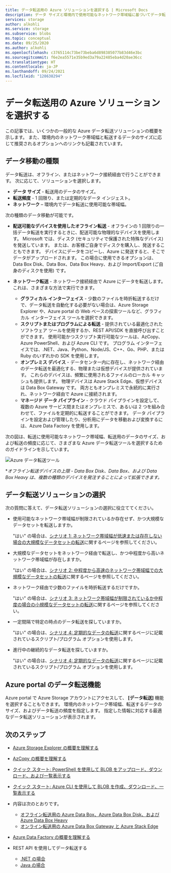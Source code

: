 ```yaml
---
title: データ転送用の Azure ソリューションを選択する | Microsoft Docs
description: データ サイズと環境内で使用可能なネットワーク帯域幅に基づいてデータ転送用の Azure ソリューションを選択する方法について学習します。
services: storage
author: alkohli
ms.service: storage
ms.subservice: blobs
ms.topic: conceptual
ms.date: 09/25/2020
ms.author: alkohli
ms.openlocfilehash: c3765114c73be73beba6d898385077b83d46e3bc
ms.sourcegitcommit: f6e2ea5571e35b9ed3a79a22485eba4d20ae36cc
ms.translationtype: HT
ms.contentlocale: ja-JP
ms.lasthandoff: 09/24/2021
ms.locfileid: "128638294"
---
```

# <a name="choose-an-azure-solution-for-data-transfer"></a>データ転送用の Azure ソリューションを選択する

この記事では、いくつかの一般的な Azure データ転送ソリューションの概要を示します。 また、環境内のネットワーク帯域幅と転送するデータのサイズに応じて推奨されるオプションへのリンクも記載されています。

## <a name="types-of-data-movement"></a>データ移動の種類

データ転送は、オフライン、またはネットワーク接続経由で行うことができます。 次に応じて、ソリューションを選択します。

- **データ サイズ** - 転送用のデータのサイズ。
- **転送頻度** - 1 回限り、または定期的なデータ インジェスト。
- **ネットワーク** – 環境内でデータ転送に使用可能な帯域幅。

次の種類のデータ移動が可能です。

- **配送可能なデバイスを使用したオフライン転送** - オフラインの 1 回限りの一括データ転送を実行するときに、配送可能な物理的なデバイスを使用します。 Microsoft では、ディスク (セキュリティで保護された特殊なデバイス) を発送しています。 または、お客様ご自身でディスクを購入し、発送することもできます。 デバイスにデータをコピーし、Azure に発送すると、そこでデータがアップロードされます。  この場合に使用できるオプションは、Data Box Disk、Data Box、Data Box Heavy、および Import/Export (ご自身のディスクを使用) です。

- **ネットワーク転送** - ネットワーク接続経由で Azure にデータを転送します。 これは、さまざまな方法で実行できます。

  - **グラフィカル インターフェイス** - 少数のファイルを時折転送するだけで、データ転送を自動化する必要がない場合は、Azure Storage Explorer や、Azure portal の Web ベースの探索ツールなど、グラフィカル インターフェイス ツールを選択できます。
  - **スクリプトまたはプログラムによる転送** - 提供されている最適化されたソフトウェア ツールを使用するか、REST API/SDK を直接呼び出すことができます。 使用可能かつスクリプト実行可能なツールは、AzCopy、Azure PowerShell、および Azure CLI です。 プログラム インターフェイスでは、.NET、Java、Python、Node/JS、C++、Go、PHP、または Ruby のいずれかの SDK を使用します。
  - **オンプレミス デバイス** - データセンター内に存在し、ネットワーク経由のデータ転送を最適化する、物理または仮想デバイスが提供されています。 これらのデバイスは、頻繁に使用されるファイルのローカル キャッシュも提供します。 物理デバイスは Azure Stack Edge、仮想デバイスは Data Box Gateway です。 両方ともオンプレミスで永続的に実行され、ネットワーク経由で Azure に接続されます。
  - **マネージド データ パイプライン** - クラウド パイプラインを設定して、複数の Azure サービス間またはオンプレミスで、あるいは 2 つを組み合わせて、ファイルを定期的に転送することができます。 データ パイプラインを設定および管理したり、分析用にデータを移動および変換するには、Azure Data Factory を使用します。

次の図は、転送に使用可能なネットワーク帯域幅、転送用のデータのサイズ、および転送の頻度に応じて、さまざまな Azure データ転送ツールを選択するためのガイドラインを示しています。

![Azure データ転送ツール](media/storage-choose-data-transfer-solution/azure-data-transfer-options-3.png)

**オフライン転送デバイスの上限 - Data Box Disk、Data Box、および Data Box Heavy は、複数の種類のデバイスを発注することによって拡張できます。*

## <a name="selecting-a-data-transfer-solution"></a>データ転送ソリューションの選択

次の質問に答えて、データ転送ソリューションの選択に役立ててください。

- 使用可能なネットワーク帯域幅が制限されているか存在せず、かつ大規模なデータセットを転送しますか。

    "はい" の場合は、[シナリオ 1: ネットワーク帯域幅が低速または存在しない場合の大規模なデータセットの転送](storage-solution-large-dataset-low-network.md)に関するページを参照してください。
- 大規模なデータセットをネットワーク経由で転送し、かつ中程度から高いネットワーク帯域幅が存在しますか。

    "はい" の場合は、[シナリオ 2: 中程度から高速のネットワーク帯域幅での大規模なデータセットの転送](storage-solution-large-dataset-moderate-high-network.md)に関するページを参照してください。
- ネットワーク経由で少数のファイルを時折転送するだけですか。

    "はい" の場合は、[シナリオ 3: ネットワーク帯域幅が制限されているか中程度の場合の小規模なデータセットの転送](storage-solution-small-dataset-low-moderate-network.md)に関するページを参照してください。
- 一定間隔で特定の時点のデータ転送を探していますか。

    "はい" の場合は、[シナリオ 4: 定期的なデータの転送](storage-solution-periodic-data-transfer.md)に関するページに記載されているスクリプト/プログラム オプションを使用します。
- 進行中の継続的なデータ転送を探していますか。

    "はい" の場合は、[シナリオ 4: 定期的なデータの転送](storage-solution-periodic-data-transfer.md)に関するページに記載されているスクリプト/プログラム オプションを使用します。

## <a name="data-transfer-feature-in-azure-portal"></a>Azure portal のデータ転送機能

Azure portal で Azure Storage アカウントにアクセスして、 **[データ転送]** 機能を選択することもできます。 環境内のネットワーク帯域幅、転送するデータのサイズ、およびデータ転送の頻度を指定します。 指定した情報に対応する最適なデータ転送ソリューションが表示されます。

## <a name="next-steps"></a>次のステップ

- [Azure Storage Explorer の概要を理解する](https://azure.microsoft.com/resources/videos/introduction-to-microsoft-azure-storage-explorer/)
- [AzCopy の概要を理解する](./storage-use-azcopy-v10.md)
- [クイック スタート: PowerShell を使用して BLOB をアップロード、ダウンロード、および一覧表示する](../blobs/storage-quickstart-blobs-powershell.md)
- [クイック スタート: Azure CLI を使用して BLOB を作成、ダウンロード、一覧表示する](../blobs/storage-quickstart-blobs-cli.md)
- 内容は次のとおりです。

  - [オフライン転送用の Azure Data Box、Azure Data Box Disk、および Azure Data Box Heavy](../../databox/index.yml)
  - [オンライン転送用の Azure Data Box Gateway と Azure Stack Edge](../../databox-online/index.yml)
- [Azure Data Factory の概要を理解する](../../data-factory/copy-activity-overview.md)
- REST API を使用してデータ転送する

  - [.NET の場合](/dotnet/api/overview/azure/storage)
  - [Java の場合](/java/api/overview/azure/storage)
